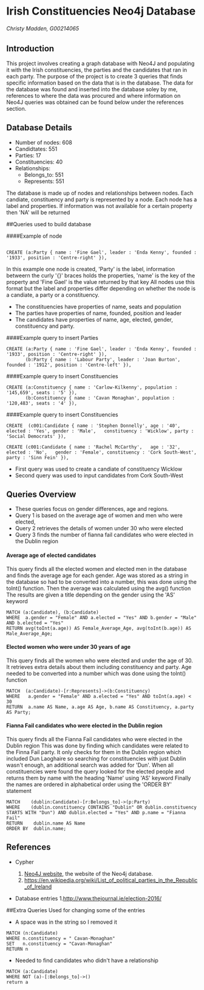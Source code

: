 # Irish Constituencies Neo4j Database
###### Christy Madden, G00214065

## Introduction
This project involves creating a graph database with Neo4J and populating it with the Irish constituencies, the parties and the candidates that ran in each party.
The purpose of the project is to create 3 queries that finds specific information based on the data that is in the database.
The data for the database was found and inserted into the database soley by me, references to where the data was procured and where information on Neo4J queries was obtained can be found below under the references section.


## Database Details
* Number of nodes: 608
* Candidtates: 551
* Parties: 17
* Constituencies: 40
* Relationships: 
	* Belongs_to: 551
	* Represents: 551

The database is made up of nodes and relationships between nodes.
Each candiate, constituency and party is represented by a node. 
Each node has a label and properties.
If information was not available for a certain property then 'NA' will be returned 

##Queries used to build database

####Example of node

```cypher

CREATE (a:Party { name : 'Fine Gael', leader : 'Enda Kenny', founded : '1933', position : 'Centre-right' }),

```

In this example one node is created,  'Party' is the label, information betweern the curly '{}' braces holds the properties, 'name' is the key of the property and 'Fine Gael' is the value returned by that key
All nodes use this format but the label and properties differ depending on whether the node is a candiate, a party or a constituency.

* The constituencies have properties of name, seats and population
* The parties have properties of name, founded, position and leader
* The candidates have properties of name, age, elected, gender, constituency and party.

####Example query to insert Parties
 
```cypher
CREATE (a:Party { name : 'Fine Gael', leader : 'Enda Kenny', founded : '1933', position : 'Centre-right' }),
       (b:Party { name : 'Labour Party', leader : 'Joan Burton', founded : '1912', position : 'Centre-left' }),
```

####Example query to insert Constituencies

```cypher
CREATE (a:Constituency { name : 'Carlow-Kilkenny', population : '145,659', seats : '5' }),
       (b:Constituency { name : 'Cavan Monaghan', population : '120,483', seats : '4' }),
```

####Example query to insert Constituencies

```cypher
CREATE 	(c001:Candidate { name : 'Stephen Donnelly', age : '40', elected : 'Yes', gender : 'Male',   constituency : 'Wicklow', party : 'Social Democrats' }),
	
CREATE (c001:Candidate { name : 'Rachel McCarthy', 	 age : '32', elected : 'No',   gender : 'Female', constituency : 'Cork South-West', party : 'Sinn Fein' }),
```
* First query was used to create a candiate of constituency Wicklow
* Second query was used to input candidates from Cork South-West


## Queries Overview
* These queries focus on gender differences, age and regions. 
* Query 1 is based on the average age of women and men who were elected, 
* Query 2 retrieves the details of women under 30 who were elected 
* Query 3 finds the number of fianna fail candidates who were elected in the Dublin region

#### Average age of elected candidates
This query finds all the elected women and elected men in the database and finds the average age for each gender.
Age was stored as a string in the database so had to be converted into a number, this was done using the toInt() function.
Then the average was calculated using the avg() function
The results are given a title depending on the gender using the 'AS' keyword
```cypher
MATCH (a:Candidate), (b:Candidate)
WHERE  a.gender = "Female" AND a.elected = "Yes" AND b.gender = "Male" AND b.elected = "Yes"
RETURN avg(toInt(a.age)) AS Female_Average_Age, avg(toInt(b.age)) AS Male_Average_Age;
```

#### Elected women who were under 30 years of age
This query finds all the women who were elected and under the age of 30.
It retrieves extra details about them including constituency and party.
Age needed to be converted into a number which was done using the toInt() function
```cypher
MATCH  (a:Candidate)-[r:Represents]->(b:Constituency)
WHERE   a.gender = "Female" AND a.elected = "Yes" AND toInt(a.age) < 30
RETURN  a.name AS Name, a.age AS Age, b.name AS Constituency, a.party AS Party;
```

#### Fianna Fail candidates who were elected in the Dublin region
This query finds all the Fianna Fail candidates who were elected in the Dublin region 
This was done by finding which candidates were related to the Finna Fail party.
It only checks for them in the Dublin region which included Dun Laoghaire so searching for constituencies with just Dublin wasn't enough, an additional search was added for 'Dun'.
When all constituencies were found the query looked for the elected people and returns them by name with the heading 'Name' using 'AS' keyword
Finally the names are ordered in alphabetical order using the 'ORDER BY' statement 
```cypher
MATCH    (dublin:Candidate)-[r:Belongs_to]->(p:Party)
WHERE    (dublin.constituency CONTAINS "Dublin" OR dublin.constituency STARTS WITH "Dun") AND dublin.elected = "Yes" AND p.name = "Fianna Fail"
RETURN 	  dublin.name AS Name
ORDER BY  dublin.name;
```

## References
* Cypher 
	1. [Neo4J website](http://neo4j.com/), the website of the Neo4j database.
	2. https://en.wikipedia.org/wiki/List_of_political_parties_in_the_Republic_of_Ireland
	
* Database entries
	1.http://www.thejournal.ie/election-2016/

##Extra Queries Used for changing some of the entries

* A space was in the string so I removed it
```cypher
MATCH (n:Candidate)
WHERE n.constituency = " Cavan-Monaghan"
SET   n.constituency = "Cavan-Monaghan"
RETURN n
```
 * Needed to find candidates who didn't have a relationship 
```cypher
MATCH (a:Candidate)
WHERE NOT (a)-[:Belongs_to]->()
return a
```
